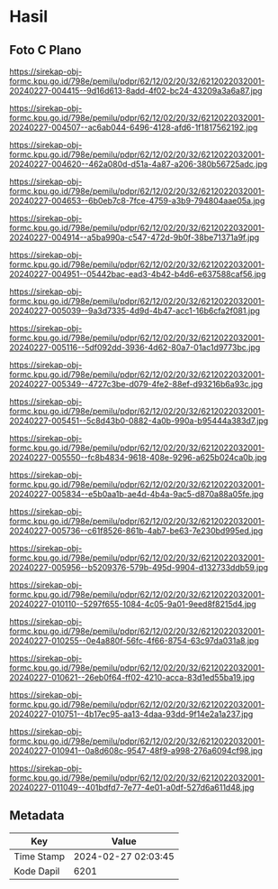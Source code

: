 # Hasil

## Foto C Plano

https://sirekap-obj-formc.kpu.go.id/798e/pemilu/pdpr/62/12/02/20/32/6212022032001-20240227-004415--9d16d613-8add-4f02-bc24-43209a3a6a87.jpg

https://sirekap-obj-formc.kpu.go.id/798e/pemilu/pdpr/62/12/02/20/32/6212022032001-20240227-004507--ac6ab044-6496-4128-afd6-1f1817562192.jpg

https://sirekap-obj-formc.kpu.go.id/798e/pemilu/pdpr/62/12/02/20/32/6212022032001-20240227-004620--462a080d-d51a-4a87-a206-380b56725adc.jpg

https://sirekap-obj-formc.kpu.go.id/798e/pemilu/pdpr/62/12/02/20/32/6212022032001-20240227-004653--6b0eb7c8-7fce-4759-a3b9-794804aae05a.jpg

https://sirekap-obj-formc.kpu.go.id/798e/pemilu/pdpr/62/12/02/20/32/6212022032001-20240227-004914--a5ba990a-c547-472d-9b0f-38be71371a9f.jpg

https://sirekap-obj-formc.kpu.go.id/798e/pemilu/pdpr/62/12/02/20/32/6212022032001-20240227-004951--05442bac-ead3-4b42-b4d6-e637588caf56.jpg

https://sirekap-obj-formc.kpu.go.id/798e/pemilu/pdpr/62/12/02/20/32/6212022032001-20240227-005039--9a3d7335-4d9d-4b47-acc1-16b6cfa2f081.jpg

https://sirekap-obj-formc.kpu.go.id/798e/pemilu/pdpr/62/12/02/20/32/6212022032001-20240227-005116--5df092dd-3936-4d62-80a7-01ac1d9773bc.jpg

https://sirekap-obj-formc.kpu.go.id/798e/pemilu/pdpr/62/12/02/20/32/6212022032001-20240227-005349--4727c3be-d079-4fe2-88ef-d93216b6a93c.jpg

https://sirekap-obj-formc.kpu.go.id/798e/pemilu/pdpr/62/12/02/20/32/6212022032001-20240227-005451--5c8d43b0-0882-4a0b-990a-b95444a383d7.jpg

https://sirekap-obj-formc.kpu.go.id/798e/pemilu/pdpr/62/12/02/20/32/6212022032001-20240227-005550--fc8b4834-9618-408e-9296-a625b024ca0b.jpg

https://sirekap-obj-formc.kpu.go.id/798e/pemilu/pdpr/62/12/02/20/32/6212022032001-20240227-005834--e5b0aa1b-ae4d-4b4a-9ac5-d870a88a05fe.jpg

https://sirekap-obj-formc.kpu.go.id/798e/pemilu/pdpr/62/12/02/20/32/6212022032001-20240227-005736--c61f8526-861b-4ab7-be63-7e230bd995ed.jpg

https://sirekap-obj-formc.kpu.go.id/798e/pemilu/pdpr/62/12/02/20/32/6212022032001-20240227-005956--b5209376-579b-495d-9904-d132733ddb59.jpg

https://sirekap-obj-formc.kpu.go.id/798e/pemilu/pdpr/62/12/02/20/32/6212022032001-20240227-010110--5297f655-1084-4c05-9a01-9eed8f8215d4.jpg

https://sirekap-obj-formc.kpu.go.id/798e/pemilu/pdpr/62/12/02/20/32/6212022032001-20240227-010255--0e4a880f-56fc-4f66-8754-63c97da031a8.jpg

https://sirekap-obj-formc.kpu.go.id/798e/pemilu/pdpr/62/12/02/20/32/6212022032001-20240227-010621--26eb0f64-ff02-4210-acca-83d1ed55ba19.jpg

https://sirekap-obj-formc.kpu.go.id/798e/pemilu/pdpr/62/12/02/20/32/6212022032001-20240227-010751--4b17ec95-aa13-4daa-93dd-9f14e2a1a237.jpg

https://sirekap-obj-formc.kpu.go.id/798e/pemilu/pdpr/62/12/02/20/32/6212022032001-20240227-010941--0a8d608c-9547-48f9-a998-276a6094cf98.jpg

https://sirekap-obj-formc.kpu.go.id/798e/pemilu/pdpr/62/12/02/20/32/6212022032001-20240227-011049--401bdfd7-7e77-4e01-a0df-527d6a611d48.jpg


## Metadata

| Key        | Value               |
| ---------- | ------------------- |
| Time Stamp | 2024-02-27 02:03:45 |
| Kode Dapil | 6201                |



